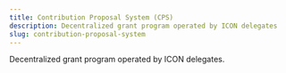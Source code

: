```yaml
---
title: Contribution Proposal System (CPS)
description: Decentralized grant program operated by ICON delegates
slug: contribution-proposal-system
---
```


Decentralized grant program operated by ICON delegates.